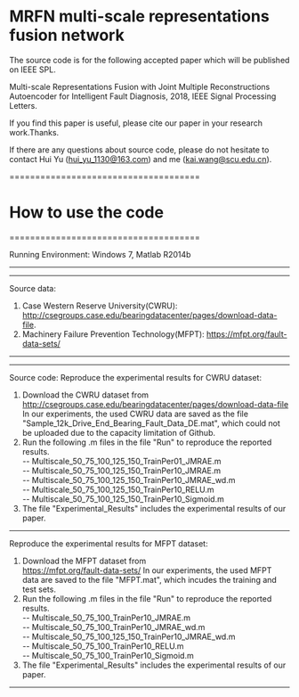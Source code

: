 # MRFN multi-scale representations fusion network
The source code is for the following accepted paper which will be published on IEEE SPL. 

Multi-scale Representations Fusion with Joint Multiple Reconstructions Autoencoder for Intelligent Fault Diagnosis, 2018, IEEE Signal Processing Letters.

If you find this paper is useful, please cite our paper in your research work.Thanks.

If there are any questions about source code, please do not hesitate to contact Hui Yu (hui_yu_1130@163.com) and me (kai.wang@scu.edu.cn).


=====================================
# How to use the code                                    
=====================================

Running Environment: Windows 7, Matlab R2014b

-----------------------------------------------------
-----------------------------------------------------
Source data: 
1. Case Western Reserve University(CWRU):
   http://csegroups.case.edu/bearingdatacenter/pages/download-data-file.
2. Machinery Failure Prevention Technology(MFPT):
   https://mfpt.org/fault-data-sets/

-----------------------------------------------------
-----------------------------------------------------
Source code:
Reproduce the experimental results for CWRU dataset:
1. Download the CWRU dataset from    
   http://csegroups.case.edu/bearingdatacenter/pages/download-data-file
   In our experiments, the used CWRU data are saved as the file "Sample_12k_Drive_End_Bearing_Fault_Data_DE.mat", which could not be uploaded due to the capacity limitation of Github. 
2. Run the following .m files in the file "Run" to reproduce the reported results. <br>
         -- Multiscale_50_75_100_125_150_TrainPer01_JMRAE.m     <br>
         -- Multiscale_50_75_100_125_150_TrainPer10_JMRAE.m     <br>
         -- Multiscale_50_75_100_125_150_TrainPer10_JMRAE_wd.m  <br>
         -- Multiscale_50_75_100_125_150_TrainPer10_RELU.m      <br>
         -- Multiscale_50_75_100_125_150_TrainPer10_Sigmoid.m   <br>
3. The file "Experimental_Results" includes the experimental results of our paper.
-----------------------------------------------------

Reproduce the experimental results for MFPT dataset:
1. Download the MFPT dataset from    
   https://mfpt.org/fault-data-sets/
   In our experiments, the used MFPT data are saved to the file "MFPT.mat", which incudes the training and test sets. 
2. Run the following .m files in the file "Run" to reproduce the reported results.  <br>
         -- Multiscale_50_75_100_TrainPer10_JMRAE.m              <br>
         -- Multiscale_50_75_100_TrainPer10_JMRAE_wd.m           <br>
         -- Multiscale_50_75_100_125_150_TrainPer10_JMRAE_wd.m   <br>
         -- Multiscale_50_75_100_TrainPer10_RELU.m               <br>
         -- Multiscale_50_75_100_TrainPer10_Sigmoid.m            <br>
3. The file "Experimental_Results" includes the experimental results of our paper.
-----------------------------------------------------
